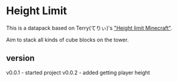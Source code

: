 # Height Limit

This is a datapack based on Terry(てりぃ)'s ["Height limit Minecraft"][1].

Aim to stack all kinds of cube blocks on the tower.

## version
v0.0.1 - started project
v0.0.2 - added getting player height

[1]:https://youtu.be/KGFBpZW6ZHQ
